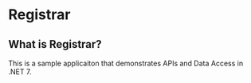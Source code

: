 # Registrar  

## What is Registrar?

This is a sample applicaiton that demonstrates APIs and Data Access in .NET 7.
